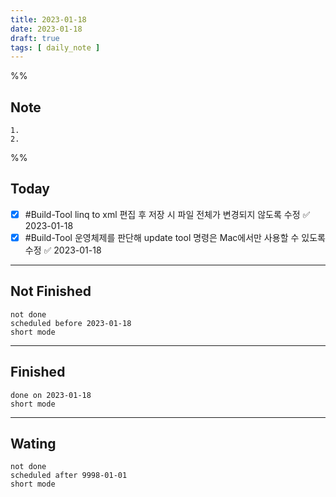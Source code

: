 ```yaml
---
title: 2023-01-18
date: 2023-01-18
draft: true
tags: [ daily_note ]
---
```


%%
## Note
	1. 
	2. 
 
%%

## Today
- [x] #Build-Tool linq to xml 편집 후 저장 시 파일 전체가 변경되지 않도록 수정 ✅ 2023-01-18
- [x] #Build-Tool 운영체제를 판단해 update tool 명령은 Mac에서만 사용할 수 있도록 수정 ✅ 2023-01-18

---
## Not Finished
```tasks
not done
scheduled before 2023-01-18
short mode
```
---
## Finished
```tasks
done on 2023-01-18
short mode
```
---
## Wating
```tasks
not done
scheduled after 9998-01-01
short mode
```